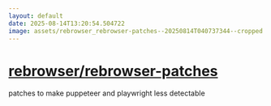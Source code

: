 ```yaml
---
layout: default
date: 2025-08-14T13:20:54.504722
image: assets/rebrowser_rebrowser-patches--20250814T040737344--cropped.png
---
```


# [rebrowser/rebrowser-patches](https://github.com/rebrowser/rebrowser-patches)

patches to make puppeteer and playwright less detectable
